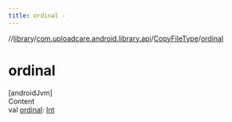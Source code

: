 ```yaml
---
title: ordinal -
---
```

//[library](../../index.md)/[com.uploadcare.android.library.api](../index.md)/[CopyFileType](index.md)/[ordinal](ordinal.md)



# ordinal  
[androidJvm]  
Content  
val [ordinal](ordinal.md): [Int](https://kotlinlang.org/api/latest/jvm/stdlib/kotlin/-int/index.html)  



